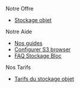 
Notre Offre                                                           
                                                                      
*   [Stockage objet](https://www.cloudwatt.com/fr/produits/stockage-objet/)                
                         
Notre Aide                                                            
                                                                      
*   [Nos guides](https://www.cloudwatt.com/fr/produits/stockage-objet/documentation.html)                              
*   [Configurer S3 browser](https://support.cloudwatt.com/kb/faq/stockage-objet/configurer-s3-browser.html)          
*   [FAQ Stockage Bloc](https://support.cloudwatt.com/kb/faq/stockage-bloc/index.html)    

Nos Tarifs                                                            
                                                                      
*   [Tarifs du stockage objet](https://www.cloudwatt.com/fr/produits/stockage-objet/tarifs.html)

